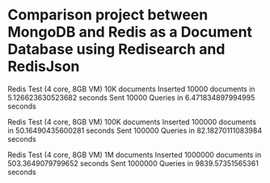 # Comparison project between MongoDB and Redis as a Document Database using Redisearch and RedisJson

Redis Test (4 core, 8GB VM) 10K documents
Inserted 10000 documents in 5.126623630523682 seconds
Sent 10000 Queries in 6.471834897994995 seconds

Redis Test (4 core, 8GB VM) 100K documents
Inserted 100000 documents in 50.16490435600281 seconds
Sent 100000 Queries in 82.18270111083984 seconds

Redis Test (4 core, 8GB VM) 1M documents
Inserted 1000000 documents in 503.3649079799652 seconds
Sent 1000000 Queries in 9839.57351565361 seconds

